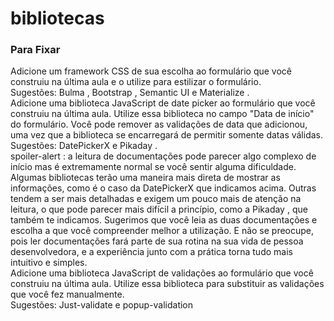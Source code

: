 <h1>bibliotecas</h1>
<h3> Para Fixar</h3>
<p>
Adicione um framework CSS de sua escolha ao formulário que você construiu na última aula e o utilize para estilizar o formulário. <br>
Sugestões: Bulma , Bootstrap , Semantic UI e Materialize .<br>
Adicione uma biblioteca JavaScript de date picker ao formulário que você construiu na última aula. Utilize essa biblioteca no campo "Data de início" do formulário. Você pode remover as validações de data que adicionou, uma vez que a biblioteca se encarregará de permitir somente datas válidas.<br>
Sugestões: DatePickerX e Pikaday .<br>
spoiler-alert : a leitura de documentações pode parecer algo complexo de início mas é extremamente normal se você sentir alguma dificuldade. Algumas bibliotecas terão uma maneira mais direta de mostrar as informações, como é o caso da DatePickerX que indicamos acima. Outras tendem a ser mais detalhadas e exigem um pouco mais de atenção na leitura, o que pode parecer mais difícil a princípio, como a Pikaday , que também te indicamos. Sugerimos que você leia as duas documentações e escolha a que você compreender melhor a utilização. E não se preocupe, pois ler documentações fará parte de sua rotina na sua vida de pessoa desenvolvedora, e a experiência junto com a prática torna tudo mais intuitivo e simples.<br>
Adicione uma biblioteca JavaScript de validações ao formulário que você construiu na última aula. Utilize essa biblioteca para substituir as validações que você fez manualmente.<br>
Sugestões: Just-validate e popup-validation
</p>
